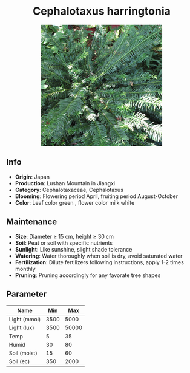 <h1 align='center'>Cephalotaxus harringtonia</h1>
<p align="center">
    <img 
        align='center'
        width='320'
        src="../images/cephalotaxus harringtonia.png" 
        alt='Cephalotaxus harringtonia' />
</p>

## Info

 - **Origin**: Japan
 - **Production**: Lushan Mountain in Jiangxi
 - **Category**: Cephalotaxaceae, Cephalotaxus
 - **Blooming**: Flowering period April, fruiting period August-October
 - **Color**: Leaf color green , flower color milk white

## Maintenance

 - **Size**: Diameter ≥ 15 cm, height ≥ 30 cm
 - **Soil**: Peat or soil with specific nutrients
 - **Sunlight**: Like sunshine, slight shade tolerance
 - **Watering**: Water thoroughly when soil is dry, avoid saturated water
 - **Fertilization**: Dilute fertilizers following instructions, apply 1-2 times monthly
 - **Pruning**: Pruning accordingly for any favorate tree shapes

## Parameter

| Name         | Min  | Max   |
|--------------|------|-------|
| Light (mmol) | 3500 | 5000  |
| Light (lux)  | 3500 | 50000 |
| Temp         | 5    | 35    |
| Humid        | 30   | 80    |
| Soil (moist) | 15   | 60    |
| Soil (ec)    | 350  | 2000  |